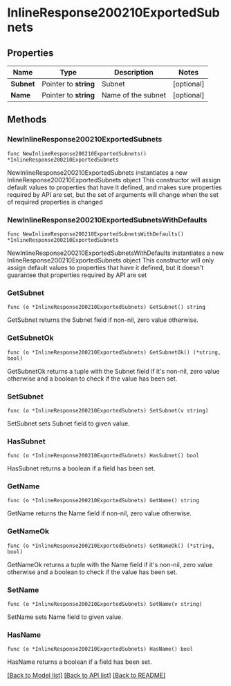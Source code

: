# InlineResponse200210ExportedSubnets

## Properties

Name | Type | Description | Notes
------------ | ------------- | ------------- | -------------
**Subnet** | Pointer to **string** | Subnet | [optional] 
**Name** | Pointer to **string** | Name of the subnet | [optional] 

## Methods

### NewInlineResponse200210ExportedSubnets

`func NewInlineResponse200210ExportedSubnets() *InlineResponse200210ExportedSubnets`

NewInlineResponse200210ExportedSubnets instantiates a new InlineResponse200210ExportedSubnets object
This constructor will assign default values to properties that have it defined,
and makes sure properties required by API are set, but the set of arguments
will change when the set of required properties is changed

### NewInlineResponse200210ExportedSubnetsWithDefaults

`func NewInlineResponse200210ExportedSubnetsWithDefaults() *InlineResponse200210ExportedSubnets`

NewInlineResponse200210ExportedSubnetsWithDefaults instantiates a new InlineResponse200210ExportedSubnets object
This constructor will only assign default values to properties that have it defined,
but it doesn't guarantee that properties required by API are set

### GetSubnet

`func (o *InlineResponse200210ExportedSubnets) GetSubnet() string`

GetSubnet returns the Subnet field if non-nil, zero value otherwise.

### GetSubnetOk

`func (o *InlineResponse200210ExportedSubnets) GetSubnetOk() (*string, bool)`

GetSubnetOk returns a tuple with the Subnet field if it's non-nil, zero value otherwise
and a boolean to check if the value has been set.

### SetSubnet

`func (o *InlineResponse200210ExportedSubnets) SetSubnet(v string)`

SetSubnet sets Subnet field to given value.

### HasSubnet

`func (o *InlineResponse200210ExportedSubnets) HasSubnet() bool`

HasSubnet returns a boolean if a field has been set.

### GetName

`func (o *InlineResponse200210ExportedSubnets) GetName() string`

GetName returns the Name field if non-nil, zero value otherwise.

### GetNameOk

`func (o *InlineResponse200210ExportedSubnets) GetNameOk() (*string, bool)`

GetNameOk returns a tuple with the Name field if it's non-nil, zero value otherwise
and a boolean to check if the value has been set.

### SetName

`func (o *InlineResponse200210ExportedSubnets) SetName(v string)`

SetName sets Name field to given value.

### HasName

`func (o *InlineResponse200210ExportedSubnets) HasName() bool`

HasName returns a boolean if a field has been set.


[[Back to Model list]](../README.md#documentation-for-models) [[Back to API list]](../README.md#documentation-for-api-endpoints) [[Back to README]](../README.md)


